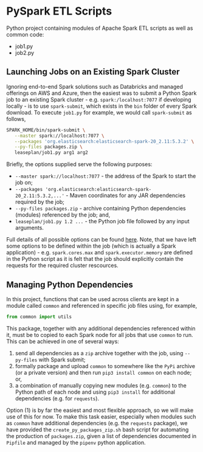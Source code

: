# PySpark ETL Scripts

Python project containing modules of Apache Spark ETL scripts as well as common code:

- job1.py
- job2.py

## Launching Jobs on an Existing Spark Cluster

Ignoring end-to-end Spark solutions such as Databricks and managed offerings on AWS and Azure, then the easiest was to submit a Python Spark job to an existing Spark cluster - e.g. `spark:/localhost:7077` if developing locally - is to use `spark-submit`, which exists in the `bin` folder of every Spark download. To execute `job1.py` for example, we would call `spark-submit` as follows,

```bash
SPARK_HOME/bin/spark-submit \
   --master spark://localhost:7077 \
   --packages 'org.elasticsearch:elasticsearch-spark-20_2.11:5.3.2' \
   --py-files packages.zip \
   leaseplan/job1.py arg1 arg2
```

Briefly, the options supplied serve the following purposes:

- `--master spark://localhost:7077` - the address of the Spark to start the job on;
- `--packages 'org.elasticsearch:elasticsearch-spark-20_2.11:5.3.2,...'` - Maven coordinates for any JAR dependencies required by the job;
- `--py-files packages.zip` - archive containing Python dependencies (modules) referenced by the job; and,
- `leaseplan/job1.py 1.2 ...` - the Python job file followed by any input arguments.

Full details of all possible options can be found [here](http://spark.apache.org/docs/latest/submitting-applications.html). Note, that we have left some options to be defined within the job (which is actually a Spark application) - e.g. `spark.cores.max` and `spark.executor.memory` are defined in the Python script as it is felt that the job should explicitly contain the requests for the required cluster rescources.

## Managing Python Dependencies

In this project, functions that can be used across clients are kept in a module called `common` and referenced in specific job files using, for example,

```python
from common import utils
```

This package, together with any additional dependencies referenced within it, must be to copied to each Spark node for all jobs that use `common` to run. This can be achieved in one of several ways:

1. send all dependencies as a `zip` archive together with the job, using `--py-files` with Spark submit;
2. formally package and upload `common` to somewhere like the `PyPi` archive (or a private version) and then run `pip3 install common` on each node; or,
3. a combination of manually copying new modules (e.g. `common`) to the Python path of each node and using `pip3 install` for additional dependencies (e.g. for `requests`).

Option (1) is by far the easiest and most flexible approach, so we will make use of this for now. To make this task easier, especially when modules such as `common` have additional dependencies (e.g. the `requests` package), we have provided the `create_py_packages_zip.sh` bash script for automating the production of `packages.zip`, given a list of dependencies documented in `Pipfile` and managed by the `pipenv` python application.
